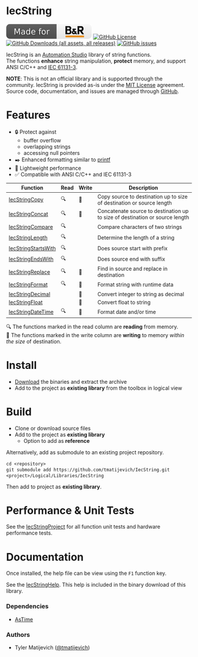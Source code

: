 # IecString

[![Made for B&R](https://raw.githubusercontent.com/hilch/BandR-badges/dfd5e264d7d2dd369fd37449605673f779db437d/Made-For-BrAutomation.svg)](https://www.br-automation.com)
[![GitHub License](https://img.shields.io/github/license/tmatijevich/IecString)](https://github.com/tmatijevich/IecString?tab=MIT-1-ov-file#MIT-1-ov-file)
[![GitHub Downloads (all assets, all releases)](https://img.shields.io/github/downloads/tmatijevich/IecString/total)](https://github.com/tmatijevich/IecString/releases/latest/download/IecString.zip)
[![GitHub issues](https://img.shields.io/github/issues-raw/tmatijevich/IecString)](https://github.com/tmatijevich/IecString/issues)

IecString is an [Automation Studio](https://www.br-automation.com/en-us/products/software/automation-software/automation-studio/) library of string functions.  
The functions **enhance** string manipulation, **protect** memory, and support ANSI C/C++ and [IEC 61131-3](https://en.wikipedia.org/wiki/IEC_61131-3).

**NOTE**: This is not an official library and is supported through the community.  IecString is provided as-is under the [MIT License](https://mit-license.org/) agreement.  Source code, documentation, and issues are managed through [GitHub](https://github.com/tmatijevich/IecString).

# Features

* :lock: Protect against
    * buffer overflow
    * overlapping strings
    * accessing null pointers
* :black_nib: Enhanced formatting similar to [printf](https://cplusplus.com/reference/cstdio/printf/)
* :rocket: Lightweight performance
* :white_check_mark: Compatible with ANSI C/C++ and IEC 61131-3


Function | Read | Write | Description
---|---|---|---
[IecStringCopy](https://github.com/tmatijevich/IecString/blob/main/IecString.fun#L2) | :mag: | :memo: | Copy source to destination up to size of destination or source length
[IecStringConcat](https://github.com/tmatijevich/IecString/blob/main/IecString.fun#L10) | :mag: | :memo: | Concatenate source to destination up to size of destination or source length
[IecStringCompare](https://github.com/tmatijevich/IecString/blob/main/IecString.fun#L18) | :mag: | | Compare characters of two strings
[IecStringLength](https://github.com/tmatijevich/IecString/blob/main/IecString.fun#L26) | :mag: | | Determine the length of a string
[IecStringStartsWith](https://github.com/tmatijevich/IecString/blob/main/IecString.fun#L32) | :mag: | | Does source start with prefix
[IecStringEndsWith](https://github.com/tmatijevich/IecString/blob/main/IecString.fun#L39) | :mag: | | Does source end with suffix
[IecStringReplace](https://github.com/tmatijevich/IecString/blob/main/IecString.fun#L46) | :mag: | :memo: | Find in source and replace in destination
[IecStringFormat](https://github.com/tmatijevich/IecString/blob/main/IecString.fun#L56) | :mag: | :memo: | Format string with runtime data
[IecStringDecimal](https://github.com/tmatijevich/IecString/blob/main/IecString.fun#L65) | | :memo: | Convert integer to string as decimal
[IecStringFloat](https://github.com/tmatijevich/IecString/blob/main/IecString.fun#L75) | | :memo: | Convert float to string
[IecStringDateTime](https://github.com/tmatijevich/IecString/blob/main/IecString.fun#L86) | :mag: | :memo: | Format date and/or time

:mag: The functions marked in the read column are **reading** from memory.  
:memo: The functions marked in the write column are **writing** to memory *within the size* of destination.

# Install

- [Download](https://github.com/tmatijevich/IecString/releases/latest/download/IecString.zip) the binaries and extract the archive
- Add to the project as **existing library** from the toolbox in logical view

# Build

- Clone or download source files
- Add to the project as **existing library**
    - Option to add as **reference**

Alternatively, add as submodule to an existing project repository.

```
cd <repository>
git submodule add https://github.com/tmatijevich/IecString.git <project>/Logical/Libraries/IecString
```

Then add to project as **existing library**.

# Performance & Unit Tests

See the [IecStringProject](https://github.com/tmatijevich/IecStringProject) for all function unit tests and hardware performance tests.

# Documentation

Once installed, the help file can be view using the `F1` function key.

See the [IecStringHelp](https://github.com/tmatijevich/IecStringHelp).  This help is included in the binary download of this library.

### Dependencies

- [AsTime](https://help.br-automation.com/#/en/4/libraries%2Fastime%2Fastime.html)

### Authors

- Tyler Matijevich ([@tmatijevich](https://github.com/tmatijevich))
